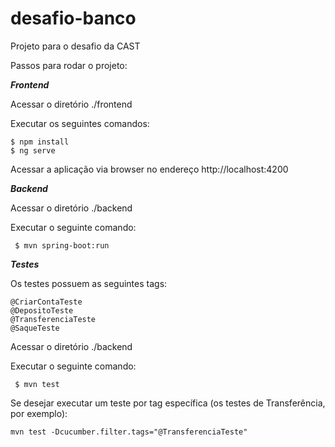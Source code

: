 # desafio-banco
Projeto para o desafio da CAST

Passos para rodar o projeto:

***Frontend***

Acessar o diretório ./frontend

Executar os seguintes comandos:

```
$ npm install
$ ng serve
```

Acessar a aplicação via browser no endereço http://localhost:4200

***Backend***

Acessar o diretório ./backend

Executar o seguinte comando:

```
 $ mvn spring-boot:run
```

***Testes***

Os testes possuem as seguintes tags:

```
@CriarContaTeste
@DepositoTeste
@TransferenciaTeste
@SaqueTeste
```

Acessar o diretório ./backend

Executar o seguinte comando:

```
 $ mvn test
```

Se desejar executar um teste por tag específica (os testes de Transferência, por exemplo):

```
mvn test -Dcucumber.filter.tags="@TransferenciaTeste"

```

